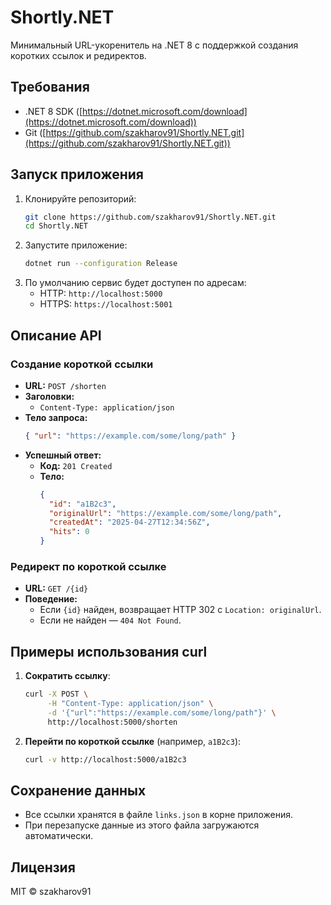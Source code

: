 # Shortly.NET

Минимальный URL-укоренитель на .NET 8 с поддержкой создания коротких ссылок и редиректов.

## Требования

- .NET 8 SDK ([https://dotnet.microsoft.com/download](https://dotnet.microsoft.com/download))
- Git ([https://github.com/szakharov91/Shortly.NET.git](https://github.com/szakharov91/Shortly.NET.git))

## Запуск приложения

1. Клонируйте репозиторий:
   ```bash
   git clone https://github.com/szakharov91/Shortly.NET.git
   cd Shortly.NET
   ```
2. Запустите приложение:
   ```bash
   dotnet run --configuration Release
   ```
3. По умолчанию сервис будет доступен по адресам:
   - HTTP:  `http://localhost:5000`
   - HTTPS: `https://localhost:5001`

## Описание API

### Создание короткой ссылки

- **URL:** `POST /shorten`
- **Заголовки:**
  - `Content-Type: application/json`
- **Тело запроса:**
  ```json
  { "url": "https://example.com/some/long/path" }
  ```
- **Успешный ответ:**
  - **Код:** `201 Created`
  - **Тело:**
    ```json
    {
      "id": "a1B2c3",
      "originalUrl": "https://example.com/some/long/path",
      "createdAt": "2025-04-27T12:34:56Z",
      "hits": 0
    }
    ```

### Редирект по короткой ссылке

- **URL:** `GET /{id}`
- **Поведение:**
  - Если `{id}` найден, возвращает HTTP 302 с `Location: originalUrl`.
  - Если не найден — `404 Not Found`.

## Примеры использования curl

1. **Сократить ссылку**:

   ```bash
   curl -X POST \
        -H "Content-Type: application/json" \
        -d '{"url":"https://example.com/some/long/path"}' \
        http://localhost:5000/shorten
   ```

2. **Перейти по короткой ссылке** (например, `a1B2c3`):

   ```bash
   curl -v http://localhost:5000/a1B2c3
   ```

## Сохранение данных

- Все ссылки хранятся в файле `links.json` в корне приложения.
- При перезапуске данные из этого файла загружаются автоматически.

## Лицензия

MIT © szakharov91
